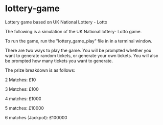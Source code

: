 # lottery-game
Lottery game based on UK National Lottery - Lotto 

The following is a simulation of the UK National lottery- Lotto game.

To run the game, run the "lottery_game_play" file in in a terminal window.

There are two ways to play the game. You will be prompted whether you want to generate random tickets, or generate your own tickets. You will also be prompted how many tickets you want to generate.

The prize breakdown is as follows:

2 Matches: £10

3 Matches: £100

4 matches: £1000

5 matches: £10000

6 matches (Jackpot): £100000



